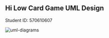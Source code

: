 ## Hi Low Card Game UML Design

 Student ID: 570610607
 
 ![uml-diagrams](https://scontent.xx.fbcdn.net/hphotos-xap1/v/t34.0-12/12200973_10204921604907971_1136824282_n.jpg?oh=3e05bf5f708eb2e07f8d6d68b7772fd4&oe=56358003)
